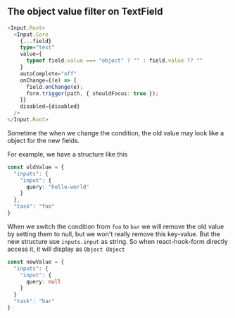 ## The object value filter on TextField

```TypeScript
<Input.Root>
  <Input.Core
    {...field}
    type="text"
    value={
      typeof field.value === "object" ? "" : field.value ?? ""
    }
    autoComplete="off"
    onChange={(e) => {
      field.onChange(e);
      form.trigger(path, { shouldFocus: true });
    }}
    disabled={disabled}
  />
</Input.Root>
```

Sometime the when we change the condition, the old value may look like a object for the new fields.

For example, we have a structure like this 

```TypeScript
const oldValue = {
  "inputs": {
    "input": {
      query: "hello-world"
    }
  },
  "task": "foo"
}
```

When we switch the condition from `foo` to `bar` we will remove the old value by setting them to null, but we won't really remove this key-value. But the new structure use `inputs.input` as string. So when react-hook-form directly access it, it will display as `Object Object`

```TypeScript
const newValue = {
  "inputs": {
    "input": {
      query: null
    }
  }
  "task": "bar"
}
```